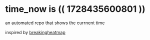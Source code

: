 # time_now is (( 1728435600801 ))

an automated repo that shows the currnent time

inspired by [breakingheatmap](https://github.com/breakingheatmap/breakingheatmap)